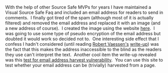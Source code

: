 
With the help of other Source Safe MVPs for years I have maintained a Visual Source Safe Faq and included an email address for readers to send in comments.  I finally got tired of the spam (although most of it is actually filtered) and removed the email address and replaced it with an image (and a new address of course).  I created the image using the website [here](https://chxo.com/labelgen/).  I was going to use some type of pseudo encryption of the email address but doubted it would work so decided not to.  One interesting side effect that I confess I hadn't considered (until reading [Robert Vaessen's](https://www.robsworld.org/self.html) [write-up](https://www.robsworld.org/pbmtopng.html)) was the fact that this makes the address inaccessible to the blind as the readers they use can't interpret the text.  Another cool item the write-up revealed was this [test for email address harvest vulnerability](https://www.dreamweaverfever.com/experiments/spam/).  You can use this site to test whether your email address can be (trivially) harvested from a page.
